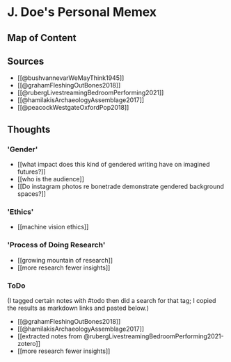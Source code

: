
# J. Doe's Personal Memex

## Map of Content

## Sources
+ [[@bushvannevarWeMayThink1945]]
+ [[@grahamFleshingOutBones2018]]
+ [[@rubergLivestreamingBedroomPerforming2021]]
+ [[@hamilakisArchaeologyAssemblage2017]]
+ [[@peacockWestgateOxfordPop2018]]


## Thoughts

### 'Gender'
- [[what impact does this kind of gendered writing have on imagined futures?]]
- [[who is the audience]]
- [[Do instagram photos re bonetrade demonstrate gendered background spaces?]]

### 'Ethics'
- [[machine vision ethics]]

### 'Process of Doing Research'
- [[growing mountain of research]]
- [[more research fewer insights]]

### ToDo

(I tagged certain notes with #todo then did a search for that tag; I copied the results as markdown links and pasted below.)

- [[@grahamFleshingOutBones2018]]
- [[@hamilakisArchaeologyAssemblage2017]]
- [[extracted notes from @rubergLivestreamingBedroomPerforming2021-zotero]]
- [[more research fewer insights]]




